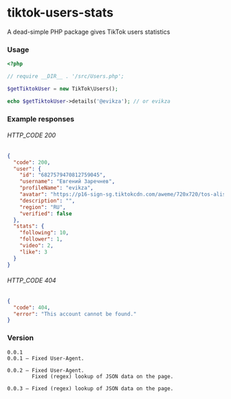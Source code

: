 # tiktok-users-stats
A dead-simple PHP package gives TikTok users statistics


### Usage

```php
<?php

// require __DIR__ . '/src/Users.php';

$getTiktokUser = new TikTok\Users();

echo $getTiktokUser->details('@evikza'); // or evikza
```

### Example responses 

###### HTTP_CODE 200

```json
{
  "code": 200,
  "user": {
    "id": "6827579470812759045",
    "username": "Евгений Заречнев",
    "profileName": "evikza",
    "avatar": "https://p16-sign-sg.tiktokcdn.com/aweme/720x720/tos-alisg-avt-0068/fe013a3c3fdb0e10e12edd1473d248f5.jpeg?x-expires=1674608400&x-signature=8CAqRvVxqiIiWXyjk1u4kKcFslQ%3D",
    "description": "",
    "region": "RU",
    "verified": false
  },
  "stats": {
    "following": 10,
    "follower": 1,
    "video": 2,
    "like": 3
  }
}
```

###### HTTP_CODE 404

```json
{
  "code": 404,
  "error": "This account cannot be found."
}
```

### Version

```code
0.0.1
0.0.1 — Fixed User-Agent.

0.0.2 — Fixed User-Agent.
        Fixed (regex) lookup of JSON data on the page.

0.0.3 — Fixed (regex) lookup of JSON data on the page.
```

